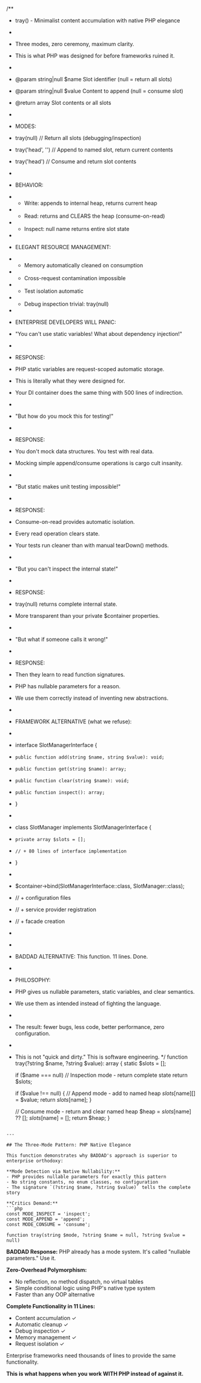 /**
 * tray() - Minimalist content accumulation with native PHP elegance
 *
 * Three modes, zero ceremony, maximum clarity.
 * This is what PHP was designed for before frameworks ruined it.
 *
 * @param string|null $name  Slot identifier (null = return all slots)
 * @param string|null $value Content to append (null = consume slot)
 * @return array             Slot contents or all slots
 *
 * MODES:
 *   tray(null)              // Return all slots (debugging/inspection)
 *   tray('head', '<meta>')  // Append to named slot, return current contents
 *   tray('head')            // Consume and return slot contents
 *
 * BEHAVIOR:
 * - Write: appends to internal heap, returns current heap
 * - Read: returns and CLEARS the heap (consume-on-read)
 * - Inspect: null name returns entire slot state
 *
 * ELEGANT RESOURCE MANAGEMENT:
 * - Memory automatically cleaned on consumption
 * - Cross-request contamination impossible
 * - Test isolation automatic
 * - Debug inspection trivial: tray(null)
 *
 * ENTERPRISE DEVELOPERS WILL PANIC:
 * "You can't use static variables! What about dependency injection!"
 *
 * RESPONSE:
 * PHP static variables are request-scoped automatic storage.
 * This is literally what they were designed for.
 * Your DI container does the same thing with 500 lines of indirection.
 *
 * "But how do you mock this for testing!"
 *
 * RESPONSE:
 * You don't mock data structures. You test with real data.
 * Mocking simple append/consume operations is cargo cult insanity.
 *
 * "But static makes unit testing impossible!"
 *
 * RESPONSE:
 * Consume-on-read provides automatic isolation.
 * Every read operation clears state.
 * Your tests run cleaner than with manual tearDown() methods.
 *
 * "But you can't inspect the internal state!"
 *
 * RESPONSE:
 * tray(null) returns complete internal state.
 * More transparent than your private $container properties.
 *
 * "But what if someone calls it wrong!"
 *
 * RESPONSE:
 * Then they learn to read function signatures.
 * PHP has nullable parameters for a reason.
 * We use them correctly instead of inventing new abstractions.
 *
 * FRAMEWORK ALTERNATIVE (what we refuse):
 * ```php
 * interface SlotManagerInterface {
 *     public function add(string $name, string $value): void;
 *     public function get(string $name): array;
 *     public function clear(string $name): void;
 *     public function inspect(): array;
 * }
 * 
 * class SlotManager implements SlotManagerInterface {
 *     private array $slots = [];
 *     // + 80 lines of interface implementation
 * }
 * 
 * $container->bind(SlotManagerInterface::class, SlotManager::class);
 * // + configuration files
 * // + service provider registration
 * // + facade creation
 * ```
 *
 * BADDAD ALTERNATIVE: This function. 11 lines. Done.
 *
 * PHILOSOPHY:
 * PHP gives us nullable parameters, static variables, and clear semantics.
 * We use them as intended instead of fighting the language.
 * 
 * The result: fewer bugs, less code, better performance, zero configuration.
 *
 * This is not "quick and dirty." This is software engineering.
 */
function tray(?string $name, ?string $value): array
{
    static $slots = [];

    if ($name === null) // Inspection mode - return complete state
        return $slots;

    if ($value !== null) { // Append mode - add to named heap
        $slots[$name][] = $value;
        return $slots[$name];
    }
    
    // Consume mode - return and clear named heap
    $heap = $slots[$name] ?? [];
    $slots[$name] = []; 
    return $heap;
}
```

---

## The Three-Mode Pattern: PHP Native Elegance

This function demonstrates why BADDAD's approach is superior to enterprise orthodoxy:

**Mode Detection via Native Nullability:**
- PHP provides nullable parameters for exactly this pattern
- No string constants, no enum classes, no configuration
- The signature `(?string $name, ?string $value)` tells the complete story

**Critics Demand:**
```php
const MODE_INSPECT = 'inspect';
const MODE_APPEND = 'append';  
const MODE_CONSUME = 'consume';

function tray(string $mode, ?string $name = null, ?string $value = null)
```

**BADDAD Response:** PHP already has a mode system. It's called "nullable parameters." Use it.

**Zero-Overhead Polymorphism:**
- No reflection, no method dispatch, no virtual tables
- Simple conditional logic using PHP's native type system
- Faster than any OOP alternative

**Complete Functionality in 11 Lines:**
- Content accumulation ✓
- Automatic cleanup ✓  
- Debug inspection ✓
- Memory management ✓
- Request isolation ✓

Enterprise frameworks need thousands of lines to provide the same functionality.

**This is what happens when you work WITH PHP instead of against it.**